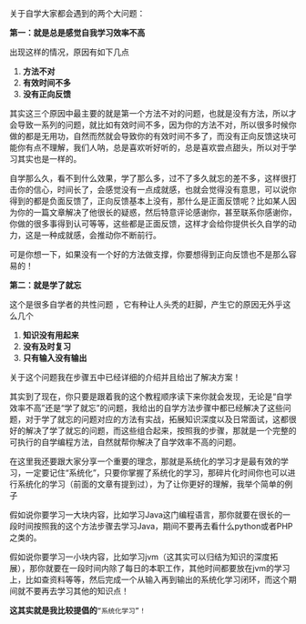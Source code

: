 关于自学大家都会遇到的两个大问题：



**第一：就是总是感觉自我学习效率不高**



出现这样的情况，原因有如下几点



1. **方法不对**
2. **有效时间不多**
3. **没有正向反馈**



其实这三个原因中最主要的就是第一个方法不对的问题，也就是没有方法，所以才会导致一系列的问题，就比如有效时间不多，因为你的方法不对，所以很多时候你做的都是无用功，自然而然就会导致你的有效时间不多了，而没有正向反馈这块可能你有点不理解，我们人呐，总是喜欢听好听的，总是喜欢尝点甜头，所以对于学习其实也是一样的。



自学那么久，看不到什么效果，学了那么多，过不了多久就忘的差不多，这样很打击你的信心，时间长了，会感觉没有一点成就感，也就会觉得没有意思，可以说你得到的都是负面反馈了，正向反馈基本上没有，那什么是正面反馈呢？比如某人因为你的一篇文章解决了他很长的疑惑，然后特意评论感谢你，甚至联系你感谢你，你做的很多事得到认可等等，这些都是正面反馈，这样才会给你提供长久自学的动力，这是一种成就感，会推动你不断前行。



可是你想一下，如果没有一个好的方法做支撑，你要想得到正向反馈也不是那么容易的！



**第二：就是学了就忘**



这个是很多自学者的共性问题 ，它有种让人头秃的赶脚，产生它的原因无外乎这么几个



1. **知识没有用起来**
2. **没有及时复习**
3. **只有输入没有输出**



关于这个问题我在步骤五中已经详细的介绍并且给出了解决方案！



其实到了现在，你只要是跟着我的这个教程顺序读下来你就会发现，无论是“自学效率不高”还是“学了就忘”的问题，我给出的自学方法步骤中都已经解决了这些问题，对于学了就忘的问题对应的方法有实战，拓展知识深度以及日常面试，这都很好的解决了学了就忘的问题，而这些组合起来，按照我的步骤，那就是一个完整的可执行的自学编程方法，自然就帮你解决了自学效率不高的问题。



在这里我还要跟大家分享一个重要的理念，那就是系统化的学习才是最有效的学习，一定要记住“系统化”，只要你掌握了系统化的学习，那碎片化时间你也可以进行系统化的学习（前面的文章有提到过），为了让你更好的理解，我举个简单的例子



假如说你要学习一大块内容，比如学习Java这门编程语言，那你就要在很长的一段时间按照我的这个方法步骤去学习Java，期间不要再去看什么python或者PHP之类的。



假如说你要学习一小块内容，比如学习jvm（这其实可以归结为知识的深度拓展），那你就要在一段时间内除了每日的本职工作，其他时间都要放在jvm的学习上，比如查资料等等，然后完成一个从输入再到输出的系统化学习闭环，而这个期间就不要再去学习其他的知识点！



**这其实就是我比较提倡的**`“系统化学习”！`


 